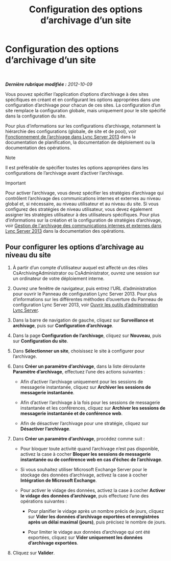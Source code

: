 ﻿---
title: Configuration des options d’archivage d’un site
TOCTitle: Configuration des options d’archivage d’un site
ms:assetid: 59b48fd9-d5fc-40b4-abae-e9cf89ee5573
ms:mtpsurl: https://technet.microsoft.com/fr-fr/library/JJ204930(v=OCS.15)
ms:contentKeyID: 49297319
ms.date: 05/20/2016
mtps_version: v=OCS.15
ms.translationtype: HT
---

# Configuration des options d’archivage d’un site

 

_**Dernière rubrique modifiée :** 2012-10-09_

Vous pouvez spécifier l’application d’options d’archivage à des sites spécifiques en créant et en configurant les options appropriées dans une configuration d’archivage pour chacun de ces sites. La configuration d’un site remplace la configuration globale, mais uniquement pour le site spécifié dans la configuration du site.

Pour plus d’informations sur les configurations d’archivage, notamment la hiérarchie des configurations (globale, de site et de pool), voir [Fonctionnement de l’archivage dans Lync Server 2013](lync-server-2013-how-archiving-works.md) dans la documentation de planification, la documentation de déploiement ou la documentation des opérations.

> [!NOTE]  
> Il est préférable de spécifier toutes les options appropriées dans les configurations de l’archivage avant d’activer l’archivage.

> [!IMPORTANT]  
> Pour activer l’archivage, vous devez spécifier les stratégies d’archivage qui contrôlent l’archivage des communications internes et externes au niveau global et, si nécessaire, au niveau utilisateur et au niveau du site. Si vous configurez des stratégies de niveau utilisateur, vous devez également assigner les stratégies utilisateur à des utilisateurs spécifiques. Pour plus d’informations sur la création et la configuration de stratégies d’archivage, voir <a href="lync-server-2013-managing-the-archiving-of-internal-and-external-communications.md">Gestion de l'archivage des communications internes et externes dans Lync Server 2013</a> dans la documentation des opérations.

## Pour configurer les options d’archivage au niveau du site

1.  À partir d’un compte d’utilisateur auquel est affecté un des rôles CsArchivingAdministrator ou CsAdministrator, ouvrez une session sur un ordinateur de votre déploiement interne.

2.  Ouvrez une fenêtre de navigateur, puis entrez l’URL d’administration pour ouvrir le Panneau de configuration Lync Server 2013. Pour plus d’informations sur les différentes méthodes d’ouverture du Panneau de configuration Lync Server 2013, voir [Ouvrir les outils d’administration Lync Server](lync-server-2013-open-lync-server-administrative-tools.md).

3.  Dans la barre de navigation de gauche, cliquez sur **Surveillance et archivage**, puis sur **Configuration d’archivage**.

4.  Dans la page **Configuration de l’archivage**, cliquez sur **Nouveau**, puis sur **Configuration du site**.

5.  Dans **Sélectionner un site**, choisissez le site à configurer pour l’archivage.

6.  Dans **Créer un paramètre d’archivage**, dans la liste déroulante **Paramètre d’archivage**, effectuez l’une des actions suivantes :
    
      - Afin d’activer l’archivage uniquement pour les sessions de messagerie instantanée, cliquez sur **Archiver les sessions de messagerie instantanée**.
    
      - Afin d’activer l’archivage à la fois pour les sessions de messagerie instantanée et les conférences, cliquez sur **Archiver les sessions de messagerie instantanée et de conférence web**.
    
      - Afin de désactiver l’archivage pour une stratégie, cliquez sur **Désactiver l’archivage**.

7.  Dans **Créer un paramètre d’archivage**, procédez comme suit :
    
      - Pour bloquer toute activité quand l’archivage n’est pas disponible, activez la case à cocher **Bloquer les sessions de messagerie instantanée ou de conférence web en cas d’échec de l’archivage**.
    
      - Si vous souhaitez utiliser Microsoft Exchange Server pour le stockage des données d’archivage, activez la case à cocher **Intégration de Microsoft Exchange**.
    
      - Pour activer le vidage des données, activez la case à cocher **Activer le vidage des données d’archivage**, puis effectuez l’une des opérations suivantes :
        
          - Pour planifier le vidage après un nombre précis de jours, cliquez sur **Vider les données d’archivage exportées et enregistrées après un délai maximal (jours)**, puis précisez le nombre de jours.
        
          - Pour limiter le vidage aux données d’archivage qui ont été exportées, cliquez sur **Vider uniquement les données d’archivage exportées**.

8.  Cliquez sur **Valider**.

